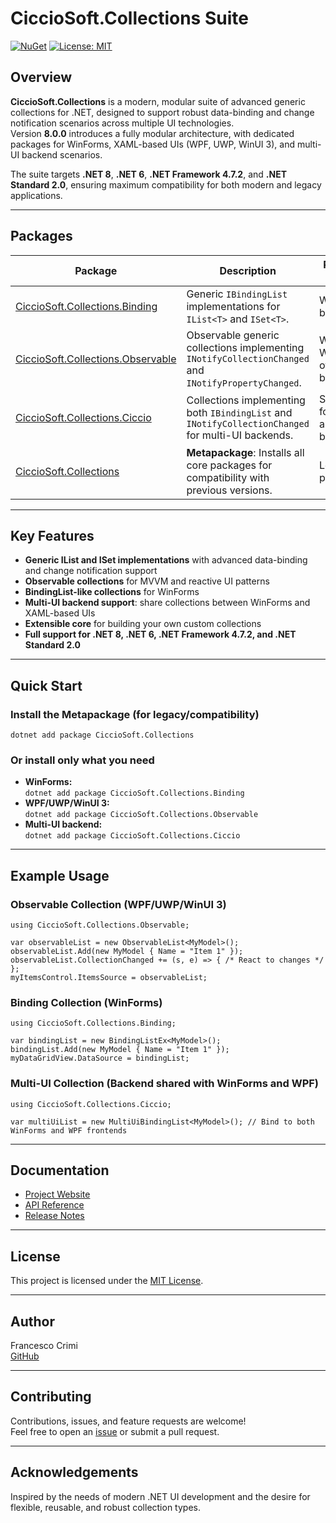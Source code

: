 # CiccioSoft.Collections Suite

[![NuGet](https://img.shields.io/nuget/v/CiccioSoft.Collections.svg)](https://www.nuget.org/packages/CiccioSoft.Collections/)
[![License: MIT](https://img.shields.io/badge/License-MIT-green.svg)](LICENSE.TXT)

## Overview

**CiccioSoft.Collections** is a modern, modular suite of advanced generic collections for .NET, designed to support robust data-binding and change notification scenarios across multiple UI technologies.  
Version **8.0.0** introduces a fully modular architecture, with dedicated packages for WinForms, XAML-based UIs (WPF, UWP, WinUI 3), and multi-UI backend scenarios.

The suite targets **.NET 8**, **.NET 6**, **.NET Framework 4.7.2**, and **.NET Standard 2.0**, ensuring maximum compatibility for both modern and legacy applications.

---

## Packages

| Package | Description | Recommended For |
|---------|-------------|----------------|
| [CiccioSoft.Collections.Binding](https://www.nuget.org/packages/CiccioSoft.Collections.Binding/) | Generic `IBindingList` implementations for `IList<T>` and `ISet<T>`. | WinForms data-binding |
| [CiccioSoft.Collections.Observable](https://www.nuget.org/packages/CiccioSoft.Collections.Observable/) | Observable generic collections implementing `INotifyCollectionChanged` and `INotifyPropertyChanged`. | WPF, UWP, WinUI 3, and other XAML-based UIs |
| [CiccioSoft.Collections.Ciccio](https://www.nuget.org/packages/CiccioSoft.Collections.Ciccio/) | Collections implementing both `IBindingList` and `INotifyCollectionChanged` for multi-UI backends. | Shared backend for WinForms and XAML-based UIs |
| [CiccioSoft.Collections](https://www.nuget.org/packages/CiccioSoft.Collections/) | **Metapackage**: Installs all core packages for compatibility with previous versions. | Legacy/transition projects |

---

## Key Features

- **Generic IList<T> and ISet<T> implementations** with advanced data-binding and change notification support
- **Observable collections** for MVVM and reactive UI patterns
- **BindingList-like collections** for WinForms
- **Multi-UI backend support**: share collections between WinForms and XAML-based UIs
- **Extensible core** for building your own custom collections
- **Full support for .NET 8, .NET 6, .NET Framework 4.7.2, and .NET Standard 2.0**

---

## Quick Start

### Install the Metapackage (for legacy/compatibility)
`dotnet add package CiccioSoft.Collections`

### Or install only what you need

- **WinForms:**  
  `dotnet add package CiccioSoft.Collections.Binding`
- **WPF/UWP/WinUI 3:**  
  `dotnet add package CiccioSoft.Collections.Observable`
- **Multi-UI backend:**  
  `dotnet add package CiccioSoft.Collections.Ciccio`

---

## Example Usage

### Observable Collection (WPF/UWP/WinUI 3)
```
using CiccioSoft.Collections.Observable;

var observableList = new ObservableList<MyModel>();
observableList.Add(new MyModel { Name = "Item 1" });
observableList.CollectionChanged += (s, e) => { /* React to changes */ };
myItemsControl.ItemsSource = observableList;
```

### Binding Collection (WinForms)
```
using CiccioSoft.Collections.Binding;

var bindingList = new BindingListEx<MyModel>();
bindingList.Add(new MyModel { Name = "Item 1" });
myDataGridView.DataSource = bindingList;
```

### Multi-UI Collection (Backend shared with WinForms and WPF)
```
using CiccioSoft.Collections.Ciccio;

var multiUiList = new MultiUiBindingList<MyModel>(); // Bind to both WinForms and WPF frontends
```

---

## Documentation

- [Project Website](https://francescocrimi.github.io/CiccioSoft.Collections/)
- [API Reference](https://francescocrimi.github.io/CiccioSoft.Collections/api/)
- [Release Notes](https://github.com/FrancescoCrimi/CiccioSoft.Collections/releases)

---

## License

This project is licensed under the [MIT License](LICENSE.TXT).

---

## Author

Francesco Crimi  
[GitHub](https://github.com/FrancescoCrimi)

---

## Contributing

Contributions, issues, and feature requests are welcome!  
Feel free to open an [issue](https://github.com/FrancescoCrimi/CiccioSoft.Collections/issues) or submit a pull request.

---

## Acknowledgements

Inspired by the needs of modern .NET UI development and the desire for flexible, reusable, and robust collection types.


